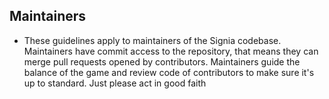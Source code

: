 ## Maintainers
- These guidelines apply to maintainers of the Signia codebase.
Maintainers have commit access to the repository, that means they can merge pull requests opened by contributors. Maintainers guide the balance of the game and review code of contributors to make sure it's up to standard.
Just please act in good faith

